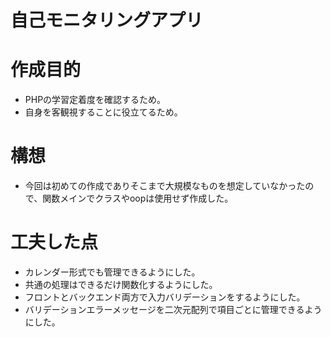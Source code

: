 # 自己モニタリングアプリ
# 作成目的
* PHPの学習定着度を確認するため。
* 自身を客観視することに役立てるため。

# 構想
* 今回は初めての作成でありそこまで大規模なものを想定していなかったので、関数メインでクラスやoopは使用せず作成した。

# 工夫した点
* カレンダー形式でも管理できるようにした。
* 共通の処理はできるだけ関数化するようにした。
* フロントとバックエンド両方で入力バリデーションをするようにした。
* バリデーションエラーメッセージを二次元配列で項目ごとに管理できるようにした。
  
